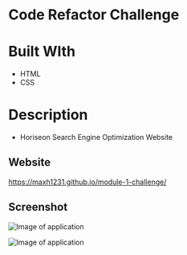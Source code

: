 # Code Refactor Challenge

# Built WIth
* HTML
* CSS

# Description
* Horiseon Search Engine Optimization Website

## Website
https://maxh1231.github.io/module-1-challenge/

## Screenshot
![Image of application](https://github.com/maxh1231/module-1-challenge/blob/main/module-1-challange/assets/applicationscreenshot1.jpg?raw=true)

![Image of application](module-1-challenge/assets/images/applicationscreenshot2.JPG)